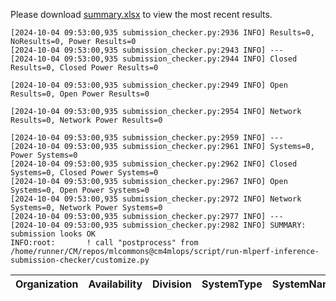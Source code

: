 Please download [summary.xlsx](summary.xlsx) to view the most recent results. 

 ```
[2024-10-04 09:53:00,935 submission_checker.py:2936 INFO] Results=0, NoResults=0, Power Results=0
[2024-10-04 09:53:00,935 submission_checker.py:2943 INFO] ---
[2024-10-04 09:53:00,935 submission_checker.py:2944 INFO] Closed Results=0, Closed Power Results=0

[2024-10-04 09:53:00,935 submission_checker.py:2949 INFO] Open Results=0, Open Power Results=0

[2024-10-04 09:53:00,935 submission_checker.py:2954 INFO] Network Results=0, Network Power Results=0

[2024-10-04 09:53:00,935 submission_checker.py:2959 INFO] ---
[2024-10-04 09:53:00,935 submission_checker.py:2961 INFO] Systems=0, Power Systems=0
[2024-10-04 09:53:00,935 submission_checker.py:2962 INFO] Closed Systems=0, Closed Power Systems=0
[2024-10-04 09:53:00,935 submission_checker.py:2967 INFO] Open Systems=0, Open Power Systems=0
[2024-10-04 09:53:00,935 submission_checker.py:2972 INFO] Network Systems=0, Network Power Systems=0
[2024-10-04 09:53:00,935 submission_checker.py:2977 INFO] ---
[2024-10-04 09:53:00,935 submission_checker.py:2982 INFO] SUMMARY: submission looks OK
INFO:root:       ! call "postprocess" from /home/runner/CM/repos/mlcommons@cm4mlops/script/run-mlperf-inference-submission-checker/customize.py

```

| Organization   | Availability   | Division   | SystemType   | SystemName   | Platform   | Model   | MlperfModel   | Scenario   | Result   | Accuracy   | number_of_nodes   | host_processor_model_name   | host_processors_per_node   | host_processor_core_count   | accelerator_model_name   | accelerators_per_node   | Location   | framework   | operating_system   | notes   | compliance   | errors   | version   | inferred   | has_power   | Units   | weight_data_types   |
|----------------|----------------|------------|--------------|--------------|------------|---------|---------------|------------|----------|------------|-------------------|-----------------------------|----------------------------|-----------------------------|--------------------------|-------------------------|------------|-------------|--------------------|---------|--------------|----------|-----------|------------|-------------|---------|---------------------|
